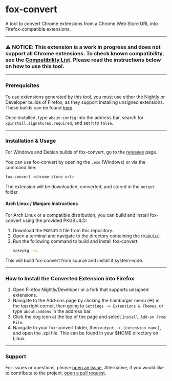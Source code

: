 # fox-convert

A tool to convert Chrome extensions from a Chrome Web Store URL into Firefox-compatible extensions.

***

### ⚠️ NOTICE: This extension is a work in progress and does not support all Chrome extensions. To check known compatibility, see the [Compatibility List](../../wiki/Compatibility-List). Please read the instructions below on how to use this tool.

***

### Prerequisites

To use extensions generated by this tool, you must use either the Nightly or Developer builds of Firefox, as they support installing unsigned extensions. These builds can be found [here](https://www.mozilla.org/firefox/channel/desktop/).

Once installed, type `about:config` into the address bar, search for `xpinstall.signatures.required`, and set it to `false`.

***

### Installation & Usage

For Windows and Debian builds of fox-convert, go to the [releases](../../releases) page.

You can use fox-convert by opening the `.exe` (Windows) or via the command line:
```sh
fox-convert <chrome store url>
```
The extension will be downloaded, converted, and stored in the `output` folder.
#### **Arch Linux / Manjaro Instructions**

For Arch Linux or a compatible distribution, you can build and install fox-convert using the provided PKGBUILD:

1. Download the `PKGBUILD` file from this repository.
2. Open a terminal and navigate to the directory containing the `PKGBUILD`.
3. Run the following command to build and install fox-convert:
   ```sh
   makepkg -si
   ```
This will build fox-convert from source and install it system-wide.

***

### How to Install the Converted Extension into Firefox

1. Open Firefox Nightly/Developer or a fork that supports unsigned extensions.
2. Navigate to the Add-ons page by clicking the hamburger menu (☰) in the top right corner, then going to `Settings -> Extensions & Themes`, or type `about:addons` in the address bar.
3. Click the cog icon at the top of the page and select `Install Add-on From File`.
4. Navigate to your fox-convert folder, then `output -> [extension name]`, and open the .xpi file. This can be found in your $HOME directory on Linux.

***

### Support

For issues or questions, please [open an issue](../../issues), Alternative, if you would like to contribute to the project, [open a pull request](../../pulls).
